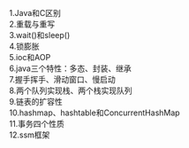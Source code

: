 1.Java和C区别  
2.重载与重写  
3.wait()和sleep()  
4.锁膨胀  
5.ioc和AOP  
6.java三个特性：多态、封装、继承  
7.握手挥手、滑动窗口、慢启动  
8.两个队列实现栈、两个栈实现队列  
9.链表的扩容性  
10.hashmap、hashtable和ConcurrentHashMap  
11.事务四个性质  
12.ssm框架  